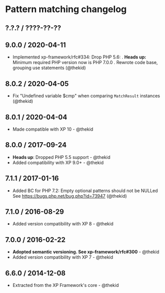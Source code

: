 Pattern matching changelog
==========================

## ?.?.? / ????-??-??

## 9.0.0 / 2020-04-11

* Implemented xp-framework/rfc#334: Drop PHP 5.6:
  . **Heads up:** Minimum required PHP version now is PHP 7.0.0
  . Rewrote code base, grouping use statements
  (@thekid)

## 8.0.2 / 2020-04-05

* Fix "Undefined variable $cmp" when comparing `MatchResult` instances
  (@thekid)

## 8.0.1 / 2020-04-04

* Made compatible with XP 10 - @thekid

## 8.0.0 / 2017-09-24

* **Heads up**: Dropped PHP 5.5 support - @thekid
* Added compatibility with XP 9.0+ - @thekid

## 7.1.1 / 2017-01-16

* Added BC for PHP 7.2: Empty optional patterns should not be NULLed
  See https://bugs.php.net/bug.php?id=73947
  (@thekid) 

## 7.1.0 / 2016-08-29

* Added version compatibility with XP 8 - @thekid

## 7.0.0 / 2016-02-22

* **Adopted semantic versioning. See xp-framework/rfc#300** - @thekid 
* Added version compatibility with XP 7 - @thekid

## 6.6.0 / 2014-12-08

* Extracted from the XP Framework's core - @thekid